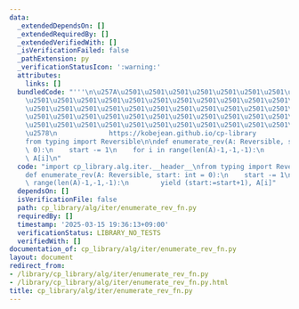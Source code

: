 ```yaml
---
data:
  _extendedDependsOn: []
  _extendedRequiredBy: []
  _extendedVerifiedWith: []
  _isVerificationFailed: false
  _pathExtension: py
  _verificationStatusIcon: ':warning:'
  attributes:
    links: []
  bundledCode: "'''\n\u257A\u2501\u2501\u2501\u2501\u2501\u2501\u2501\u2501\u2501\u2501\
    \u2501\u2501\u2501\u2501\u2501\u2501\u2501\u2501\u2501\u2501\u2501\u2501\u2501\
    \u2501\u2501\u2501\u2501\u2501\u2501\u2501\u2501\u2501\u2501\u2501\u2501\u2501\
    \u2501\u2501\u2501\u2501\u2501\u2501\u2501\u2501\u2501\u2501\u2501\u2501\u2501\
    \u2501\u2501\u2501\u2501\u2501\u2501\u2501\u2501\u2501\u2501\u2501\u2501\u2501\
    \u2578\n             https://kobejean.github.io/cp-library               \n'''\n\
    from typing import Reversible\n\ndef enumerate_rev(A: Reversible, start: int =\
    \ 0):\n    start -= 1\n    for i in range(len(A)-1,-1,-1):\n        yield (start:=start+1),\
    \ A[i]\n"
  code: "import cp_library.alg.iter.__header__\nfrom typing import Reversible\n\n\
    def enumerate_rev(A: Reversible, start: int = 0):\n    start -= 1\n    for i in\
    \ range(len(A)-1,-1,-1):\n        yield (start:=start+1), A[i]"
  dependsOn: []
  isVerificationFile: false
  path: cp_library/alg/iter/enumerate_rev_fn.py
  requiredBy: []
  timestamp: '2025-03-15 19:36:13+09:00'
  verificationStatus: LIBRARY_NO_TESTS
  verifiedWith: []
documentation_of: cp_library/alg/iter/enumerate_rev_fn.py
layout: document
redirect_from:
- /library/cp_library/alg/iter/enumerate_rev_fn.py
- /library/cp_library/alg/iter/enumerate_rev_fn.py.html
title: cp_library/alg/iter/enumerate_rev_fn.py
---
```

